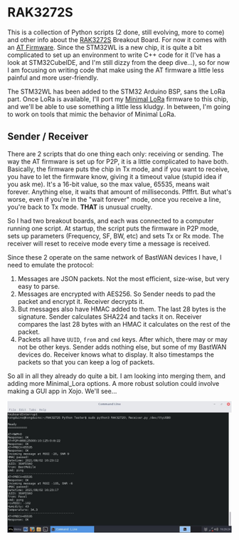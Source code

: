 # RAK3272S

This is a collection of Python scripts (2 done, still evolving, more to come) and other info about the [RAK3272S](https://store.rakwireless.com/products/wisduo-breakout-board-rak3272s) Breakout Board. For now it comes with an [AT Firmware](https://docs.rakwireless.com/Product-Categories/WisDuo/RAK3272S-Breakout-Board/AT-Command-Manual/#introduction). Since the STM32WL is a new chip, it is quite a bit complicated to set up an environment to write C++ code for it (I've has a look at STM32CubeIDE, and I'm still dizzy from the deep dive...), so for now I am focusing on writing code that make using the AT firmware a little less painful and more user-friendly.

The STM32WL has been added to the STM32 Arduino BSP, sans the LoRa part. Once LoRa is available, I'll port my [Minimal LoRa](https://github.com/Kongduino/BastWAN_Minimal_LoRa) firmware to this chip, and we'll be able to use something a little less kludgy. In between, I'm going to work on tools that mimic the behavior of Minimal LoRa.

## Sender / Receiver

There are 2 scripts that do one thing each only: receiving or sending. The way the AT firmware is set up for P2P, it is a little complicated to have both. Basically, the firmware puts the chip in Tx mode, and if you want to receive, you have to let the firmware know, giving it a timeout value (stupid idea if you ask me). It's a 16-bit value, so the max value, 65535, means wait forever. Anything else, it waits that amount of milliseconds. Pfffrt. But what's worse, even if you're in the "wait forever" mode, once you receive a line, you're back to Tx mode. **THAT** is unusual cruelty.

So I had two breakout boards, and each was connected to a computer running one script. At startup, the script puts the firmware in P2P mode, sets up parameters (Frequency, SF, BW, etc) and sets Tx or Rx mode. The receiver will reset to receive mode every time a message is received.

Since these 2 operate on the same network of BastWAN devices I have, I need to emulate the protocol:

1. Messages are JSON packets. Not the most efficient, size-wise, but very easy to parse.
2. Messages are encrypted with AES256. So Sender needs to pad the packet and encrypt it. Receiver decrypts it.
3. But messages also have HMAC added to them. The last 28 bytes is the signature. Sender calculates SHA224 and tacks it on. Receiver compares the last 28 bytes with an HMAC it calculates on the rest of the packet.
4. Packets all have `UUID`, `from` and `cmd` keys. After which, there may or may not be other keys. Sender adds nothing else, but some of my BastWAN devices do. Receiver knows what to display. It also timestamps the packets so that you can keep a log of packets.

So all in all they already do quite a bit. I am looking into merging them, and adding more Minimal_Lora options. A more robust solution could involve making a GUI app in Xojo. We'll see...

![Receiver](Receiver.jpg)
